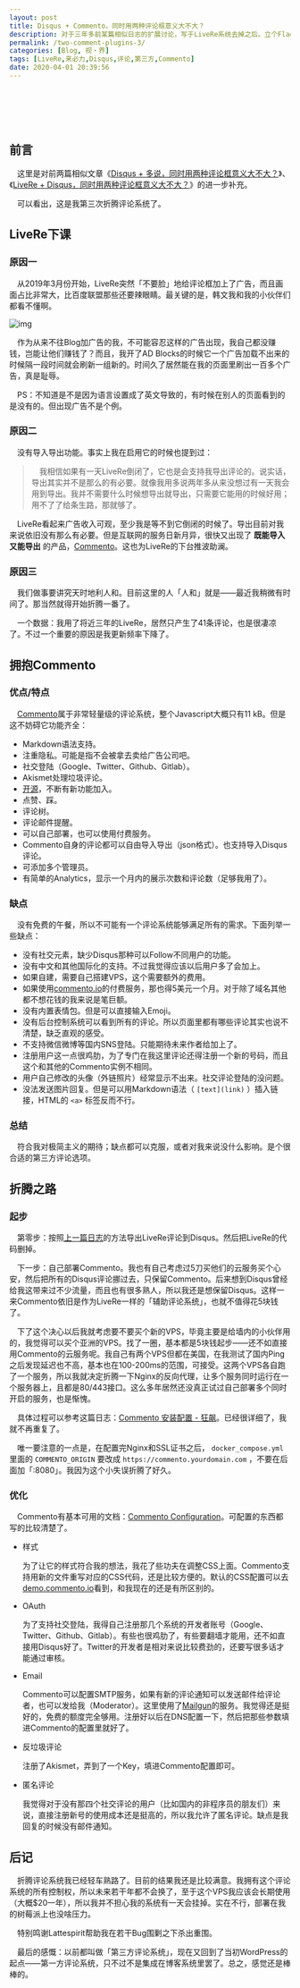 ```yaml
---
layout: post
title: Disqus + Commento，同时用两种评论框意义大不大？
description: 对于三年多前某篇相似日志的扩展讨论，写于LiveRe系统去掉之后。立个Flag：这应该是我最后一次折腾评论系统。
permalink: /two-comment-plugins-3/
categories: [Blog, 视・界]
tags: [LiveRe,来必力,Disqus,评论,第三方,Commento]
date: 2020-04-01 20:39:56
---
```


# 　

## 前言

　这里是对前两篇相似文章《[Disqus + 多说，同时用两种评论框意义大不大？](../two-comment-plugins/)》、《[LiveRe + Disqus，同时用两种评论框意义大不大？](../two-comment-plugins-2)》的进一步补充。

　可以看出，这是我第三次折腾评论系统了。

## LiveRe下课

### 原因一

　从2019年3月份开始，LiveRe突然「不要脸」地给评论框加上了广告，而且画面占比非常大，比百度联盟那些还要辣眼睛。最关键的是，韩文我和我的小伙伴们都看不懂啊。

![img]({{site.img-hosting}}/Pic4Post/two-comment-plugins-3/livere-with-ads.jpg "LiveRe with ADs")

　作为从来不往Blog加广告的我，不可能容忍这样的广告出现，我自己都没赚钱，岂能让他们赚钱了？而且，我开了AD Blocks的时候它一个广告加载不出来的时候隔一段时间就会刷新一组新的。时间久了居然能在我的页面里刷出一百多个广告，真是耻辱。

　PS：不知道是不是因为语言设置成了英文导致的，有时候在别人的页面看到的是没有的。但出现广告不是个例。

### 原因二

　没有导入导出功能。事实上我在启用它的时候也提到过：

> 　我相信如果有一天LiveRe倒闭了，它也是会支持我导出评论的。说实话，导出其实并不是那么的有必要。就像我用多说两年多从来没想过有一天我会用到导出。我并不需要什么时候想导出就导出，只需要它能用的时候好用；用不了了给条生路，那就够了。

　LiveRe看起来广告收入可观，至少我是等不到它倒闭的时候了。导出目前对我来说依旧没有那么有必要。但是互联网的服务日新月异，很快又出现了 **既能导入又能导出** 的产品，[Commento](https://commento.io)。这也为LiveRe的下台推波助澜。

### 原因三

　我们做事要讲究天时地利人和。目前这里的人「人和」就是——最近我稍微有时间了。那当然就得开始折腾一番了。

　一个数据：我用了将近三年的LiveRe，居然只产生了41条评论，也是很凄凉了。不过一个重要的原因是我更新频率下降了。

## 拥抱Commento

### 优点/特点

　[Commento](https://commento.io)属于非常轻量级的评论系统，整个Javascript大概只有11 kB。但是这不妨碍它功能齐全：

-   Markdown语法支持。
-   注重隐私。可能是指不会被拿去卖给广告公司吧。
-   社交登陆（Google、Twitter、Github、Gitlab）。
-   Akismet处理垃圾评论。
-   [开源](https://gitlab.com/commento/commento)，不断有新功能加入。
-   点赞、踩。
-   评论树。
-   评论邮件提醒。
-   可以自己部署，也可以使用付费服务。
-   Commento自身的评论都可以自由导入导出（json格式）。也支持导入Disqus评论。
-   可添加多个管理员。
-   有简单的Analytics，显示一个月内的展示次数和评论数（足够我用了）。

### 缺点

　没有免费的午餐，所以不可能有一个评论系统能够满足所有的需求。下面列举一些缺点：

-   没有社交元素，缺少Disqus那种可以Follow不同用户的功能。
-   没有中文和其他国际化的支持。不过我觉得应该以后用户多了会加上。
-   如果自建，需要自己搭建VPS，这个需要额外的费用。
-   如果使用[commento.io](https://commento.io)的付费服务，那也得5美元一个月。对于除了域名其他都不想花钱的我来说是笔巨额。
-   没有内置表情包。但是可以直接输入Emoji。
-   没有后台控制系统可以看到所有的评论。所以页面里都有哪些评论其实也说不清楚，缺乏直观的感受。
-   不支持微信微博等国内SNS登陆。只能期待未来作者给加上了。
-   注册用户这一点很鸡肋，为了专门在我这里评论还得注册一个新的号码，而且这个和其他的Commento实例不相同。
-   用户自己修改的头像（外链照片）经常显示不出来。社交评论登陆的没问题。
-   没法发送图片回复。但是可以用Markdown语法（ `[text](link)` ）插入链接，HTML的 `<a>` 标签反而不行。

### 总结

　符合我对极简主义的期待；缺点都可以克服，或者对我来说没什么影响。是个很合适的第三方评论选项。

## 折腾之路

### 起步

　第零步：按照[上一篇日志](../migrate-comments-from-livere-to-disqus/)的方法导出LiveRe评论到Disqus。然后把LiveRe的代码删掉。

　下一步：自己部署Commento。我也有自己考虑过5刀买他们的云服务买个心安，然后把所有的Disqus评论挪过去，只保留Commento。后来想到Disqus曾经给我这带来过不少流量，而且也有很多熟人，所以我还是想保留Disqus。这样一来Commento依旧是作为LiveRe一样的「辅助评论系统」，也就不值得花5块钱了。

　下了这个决心以后我就考虑要不要买个新的VPS，毕竟主要是给墙内的小伙伴用的，我觉得可以买个亚洲的VPS。找了一圈，基本都是5块钱起步——还不如直接用Commento的云服务呢。我自己有两个VPS但都在美国，在我测试了国内Ping之后发现延迟也不高，基本也在100-200ms的范围，可接受。这两个VPS各自跑了一个服务，所以我就决定折腾一下Nginx的反向代理，让多个服务同时运行在一个服务器上，且都是80/443接口。这么多年居然还没真正试过自己部署多个同时开启的服务，也是惭愧。

　具体过程可以参考这篇日志：[Commento 安装配置 - 狂飙](https://networm.me/2019/08/04/commento-install/)。已经很详细了，我就不再重复了。

　唯一要注意的一点是，在配置完Nginx和SSL证书之后， `docker_compose.yml` 里面的 `COMMENTO_ORIGIN` 要改成 `https://commento.yourdomain.com` ，不要在后面加「:8080」。我因为这个小失误折腾了好久。

### 优化

　Commento有基本可用的文档：[Commento Configuration](https://docs.commento.io/configuration/)。可配置的东西都写的比较清楚了。

-   样式
    
    为了让它的样式符合我的想法，我花了些功夫在调整CSS上面。Commento支持用新的文件重写对应的CSS代码，还是比较方便的。默认的CSS配置可以去[demo.commento.io](https://demo.commento.io)看到，和我现在的还是有所区别的。

-   OAuth
    
    为了支持社交登陆，我得自己注册那几个系统的开发者账号（Google、Twitter、Github、Gitlab）。有些也很鸡肋了，有些要翻墙才能用，还不如直接用Disqus好了。Twitter的开发者是相对来说比较费劲的，还要写很多话才能通过审核。

-   Email
    
    Commento可以配置SMTP服务，如果有新的评论通知可以发送邮件给评论者，也可以发给我（Moderator）。这里使用了[Mailgun](https://mailgun.com)的服务。我觉得还是挺好的，免费的额度完全够用。注册好以后在DNS配置一下，然后把那些参数填进Commento的配置里就好了。

-   反垃圾评论
    
    注册了Akismet，弄到了一个Key，填进Commento配置即可。

-   匿名评论
    
    我觉得对于没有那四个社交评论的用户（比如国内的非程序员的朋友们）来说，直接注册新号的使用成本还是挺高的，所以我允许了匿名评论。缺点是我回复的时候没有邮件通知。

## 后记

　折腾评论系统我已经轻车熟路了。目前的结果我还是比较满意。我拥有这个评论系统的所有控制权，所以未来若干年都不会换了，至于这个VPS我应该会长期使用（大概$20一年），所以我并不担心我的系统有一天会挂掉。实在不行，部署在我的树莓派上也没啥压力。

　特别鸣谢Lattespirit帮助我在若干Bug围剿之下杀出重围。

　最后的感慨：以前都叫做「第三方评论系统」，现在又回到了当初WordPress的起点——第一方评论系统，只不过不是集成在博客系统里罢了。总之，感觉还是棒棒的。
